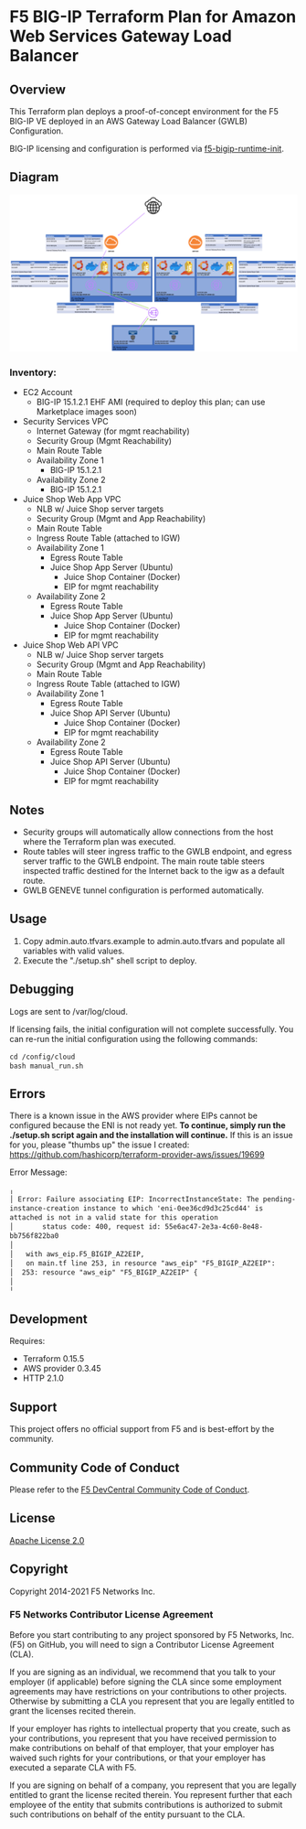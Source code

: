 # F5 BIG-IP Terraform Plan for Amazon Web Services Gateway Load Balancer

## Overview
This Terraform plan deploys a proof-of-concept environment for the F5 BIG-IP VE deployed in an AWS Gateway Load Balancer (GWLB) Configuration.

BIG-IP licensing and configuration is performed via [f5-bigip-runtime-init](https://github.com/F5Networks/f5-bigip-runtime-init).

## Diagram

![GWLB Diagram](diagram.png)

### Inventory:
* EC2 Account
    * BIG-IP 15.1.2.1 EHF AMI (required to deploy this plan; can use Marketplace images soon)    
* Security Services VPC
    * Internet Gateway (for mgmt reachability)
    * Security Group (Mgmt Reachability)
    * Main Route Table
    * Availability Zone 1
        * BIG-IP 15.1.2.1
    * Availability Zone 2
        * BIG-IP 15.1.2.1
* Juice Shop Web App VPC
    * NLB w/ Juice Shop server targets
    * Security Group (Mgmt and App Reachability)
    * Main Route Table
    * Ingress Route Table (attached to IGW)
    * Availability Zone 1
        * Egress Route Table
        * Juice Shop App Server (Ubuntu)
            * Juice Shop Container (Docker)
            * EIP for mgmt reachability
    * Availability Zone 2
        * Egress Route Table
        * Juice Shop App Server (Ubuntu)
            * Juice Shop Container (Docker)
            * EIP for mgmt reachability
* Juice Shop Web API VPC
    * NLB w/ Juice Shop server targets
    * Security Group (Mgmt and App Reachability)
    * Main Route Table
    * Ingress Route Table (attached to IGW)
    * Availability Zone 1
        * Egress Route Table
        * Juice Shop API Server (Ubuntu)
            * Juice Shop Container (Docker)
            * EIP for mgmt reachability
    * Availability Zone 2
        * Egress Route Table
        * Juice Shop API Server (Ubuntu)
            * Juice Shop Container (Docker)
            * EIP for mgmt reachability

## Notes
- Security groups will automatically allow connections from the host where the Terraform plan was executed.
- Route tables will steer ingress traffic to the GWLB endpoint, and egress server traffic to the GWLB endpoint. The main route table steers inspected traffic destined for the Internet back to the igw as a default route.
- GWLB GENEVE tunnel configuration is performed automatically.

## Usage
1. Copy admin.auto.tfvars.example to admin.auto.tfvars and populate all variables with valid values.
2. Execute the "./setup.sh" shell script to deploy.

## Debugging

Logs are sent to /var/log/cloud.

If licensing fails, the initial configuration will not complete successfully. You can re-run the initial configuration using the following commands:

```
cd /config/cloud
bash manual_run.sh
```

## Errors
There is a known issue in the AWS provider where EIPs cannot be configured because the ENI is not ready yet. **To continue, simply run the ./setup.sh script again and the installation will continue.** If this is an issue for you, please "thumbs up" the issue I created: https://github.com/hashicorp/terraform-provider-aws/issues/19699

Error Message:
```
╷
│ Error: Failure associating EIP: IncorrectInstanceState: The pending-instance-creation instance to which 'eni-0ee36cd9d3c25cd44' is attached is not in a valid state for this operation
│       status code: 400, request id: 55e6ac47-2e3a-4c60-8e48-bb756f822ba0
│ 
│   with aws_eip.F5_BIGIP_AZ2EIP,
│   on main.tf line 253, in resource "aws_eip" "F5_BIGIP_AZ2EIP":
│  253: resource "aws_eip" "F5_BIGIP_AZ2EIP" {
│ 
╵
```

## Development
Requires:
* Terraform 0.15.5
* AWS provider 0.3.45 
* HTTP 2.1.0

## Support
This project offers no official support from F5 and is best-effort by the community.

## Community Code of Conduct
Please refer to the [F5 DevCentral Community Code of Conduct](code_of_conduct.md).

## License
[Apache License 2.0](LICENSE)

## Copyright
Copyright 2014-2021 F5 Networks Inc.

### F5 Networks Contributor License Agreement
Before you start contributing to any project sponsored by F5 Networks, Inc. (F5) on GitHub, you will need to sign a Contributor License Agreement (CLA).

If you are signing as an individual, we recommend that you talk to your employer (if applicable) before signing the CLA since some employment agreements may have restrictions on your contributions to other projects.
Otherwise by submitting a CLA you represent that you are legally entitled to grant the licenses recited therein.

If your employer has rights to intellectual property that you create, such as your contributions, you represent that you have received permission to make contributions on behalf of that employer, that your employer has waived such rights for your contributions, or that your employer has executed a separate CLA with F5.

If you are signing on behalf of a company, you represent that you are legally entitled to grant the license recited therein.
You represent further that each employee of the entity that submits contributions is authorized to submit such contributions on behalf of the entity pursuant to the CLA.

